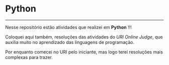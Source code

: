 # Python
---
 
Nesse repositório estão atividades que realizei em **Python** !!!
 
Coloquei aqui também, resoluções das atividades do *URI Online Judge*, que auxilia muito no aprendizado das linguagens de programação. 

Por enquanto comecei no URI pelo iniciante, mas logo terei resoluções mais complexas para trazer.
